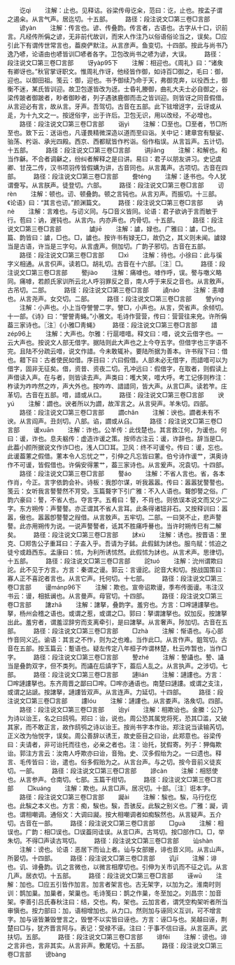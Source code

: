 <!-- { "loadSidebar": true } -->
　　讫qì
　　注解：止也。见释诂。谷梁传毋讫籴，范曰：讫，止也。按孟子谓之遏籴。从言气声。居迄切。十五部。
　　路径：段注说文□第三卷□言部
　　谚yàn
　　注解：传言也。谚、传叠韵。传言者，古语也。古字从十口，识前言。凡经传所偁之谚，无非前代故训，而宋人作注乃以俗语俗论当之，误矣。□应引此下有谓传世常言也，葢庾俨默注。从言彦声。鱼变切。十四部。按此与尚书乃逸乃喭，论语由也喭皆训□喭者各字。卫包改尚书之喭为谚，大误。
　　路径：段注说文□第三卷□言部
　　讶yàp95下
　　注解：相迎也。《周礼》曰：“诸矦有卿讶也。”秋官掌讶职文。惟周礼作讶，他经皆作御，如诗百□御之，毛曰：御，迎也。以御田祖。笺云：御，迎也。书予御续乃命于天，弗御克奔，以役西土，御衡不迷，某氏皆训迎。故卫包遂皆改为迓。士昏礼媵御，曲礼大夫士必自御之，谷梁传跛者御跛者，眇者御眇者，列子遇骇鹿御而击之皆训迎。则皆讶之同音假借。从言迎必有言，故从言。牙声。吾驾切。古音在五部。此下铉增迓字，云讶或从辵，为十九文之一。按迓俗字，出于许后。卫包无识，用以改经，不必增也。
　　路径：段注说文□第三卷□言部
　　诣yì
　　注解：□至也。□至者，节□所至也。致下云：送诣也，凡谨畏精微深造以道而至曰诣。关中记：建章宫有馺娑、骀荡、枍诣、承光四殿。西京、西都赋皆作枍诣。俗作栺误。从言旨声。五计切。十五部。
　　路径：段注说文□第三卷□言部
　　讲jiǎnɡ
　　注解：和解也。和当作龢。不合者调龢之，纷纠者解释之是曰讲。易曰：君子以朋友讲习。史记虞卿、甘茂二传，汉书项羽传皆假媾为讲，古音同也。从言冓声。古项切。古音在四部。
　　路径：段注说文□第三卷□言部
　　誊ténɡ
　　注解：迻书也。今人犹谓誊写。从言朕声。徒登切。六部。
　　路径：段注说文□第三卷□言部
　　讱rèn
　　注解：顿也。讱、顿叠韵。顿之言钝也。从言刃声。而振切。十三部。《论语》曰：“其言也讱。”颜渊篇文。
　　路径：段注说文□第三卷□言部
　　讷nè
　　注解：言难也。与讱义同。与□音义皆同。论语：君子欲讷于言而敏于行。苞曰：讷，遟钝也。从言内。内亦声也。内骨切。十五部。
　　路径：段注说文□第三卷□言部
　　
　　謯jiē
　　注解：謯，娽也。广雅曰：謯，□也。篇、韵皆曰：謯，□也。□，謯也。按许书有娽无□，故仍之，其义则未闻。謯娽当是古语，许当是三字句。从言虘声。侧加切。广韵子邪切。古音在五部。
　　路径：段注说文□第三卷□言部
　　□xì
　　注解：待也。小徐曰：此与徯字义相通。从言伿声。读若□。胡礼切。古音在十六部。〖注〗□。
　　路径：段注说文□第三卷□言部
　　譥jiào
　　注解：痛嘑也。嘑作呼，误。譥与噭义略同。痛嘑，若颜氏家训所云北人呼羽罪反之音，南人呼于来反之音也。从言敫声。古吊切。二部。
　　路径：段注说文□第三卷□言部
　　譊náo
　　注解：恚嘑也。从言尧声。女交切。二部。
　　路径：段注说文□第三卷□言部
　　謍yínɡ
　　注解：小声也。小上当夺謍謍二字。謍□，小声也。从言，荧省声。余倾切。十一部。《诗》曰：“謍謍靑蝇。”小雅文。毛诗作营营，传曰：营营往来皃。许所偁葢三家诗也。〖注〗《小雅□靑蝇》
　　路径：段注说文□第三卷□言部
　　諎zép96上
　　注解：大声也。尔雅：行扈唶唶。释文曰：唶，说文云借字也。一云大声也。按说文人部无借字。据陆则此大声也之上今夺五字。但借字也三字语不完。且陆不分疏云唶，说文作諎。今未敢辄补。要陆所据为善本。许书叚下曰：借也。耤下曰：古者使民如借。序目曰：六曰假借。人部未必无借字，而諎唶可以为借字，固非无征矣。借，资昔、资夜二切。孔冲远曰：假借字，在取者，则假读上声借读入声。在与者，则皆读去声。声类曰：嚄大笑，唶大呼。考工记侈则柞注：柞读为咋咋然之咋，声大外也。按咋咋、諎諎同，皆大声。从言□声。读若笮。庄革切。古音在五部。唶，諎或从口。
　　路径：段注说文□第三卷□言部
　　谀yú
　　注解：讇也。谀者所以为讇，故浑言之。从言臾声。羊朱切。四部。
　　路径：段注说文□第三卷□言部
　　讇chǎn
　　注解：谀也。讇者未有不谀。从言阎声。丑剡切。八部。谄，讇或从臽。
　　路径：段注说文□第三卷□言部
　　谖xuān
　　注解：诈也。公羊传：此伐楚也。其言救江何，为谖也。何曰：谖，诈也。息夫躳传：虚造诈谖之策。按师古注云：谖，诈辞也。辞当是□。此葢小颜所据说文作诈□也，浅人□□耳。卫风：终不可谖兮。传曰：谖，忘也。此谖葢藼之假借。藼本令人忘忧之艹，引伸之凡忘皆曰藼。伯兮诗作谖艹，淇奥诗作不可谖，皆假借也。许偁安得藼艹，葢三家诗也。从言爰声。况袁切。十四部。
　　路径：段注说文□第三卷□言部
　　謷áo
　　注解：不省人言也。省，各本作肖，今正。言字依韵会补。诗板：我卽尔谋，听我嚣嚣。传曰：嚣嚣犹謷謷也。笺云：女听我言謷謷然不肎受。玉篇聱字下引广雅：不入人语也。聱卽謷之俗。广韵六豪曰：謷，不省人也。夺言字。五肴曰：謷，不肖也。则依误本说文而又少二字。东方朔传：声謷謷。亦正谓其不省人言耳。此条得诸钮非石。又按释训曰：嚣嚣，傲也。嚣嚣卽謷謷之叚借。从言敖声。五牢切。二部。一曰哭不止，悲声謷謷。此亦用朔传为说。一说声謷謷者，诋其不胜痛呼謈也。当许时朔传巳有二解矣。
　　路径：段注说文□第三卷□言部
　　訹xù
　　注解：诱也。按晋语：里克、□郑吿公子重耳曰：子盇入乎。吾请为子鉥。此假鉥为訹也。服鸟赋：怵迫之徒兮或趋西东。孟康曰：怵，为利所诱怵然。此假怵为訹也。从言术声。思律切。十五部。
　　路径：段注说文□第三卷□言部
　　詑tuó
　　注解：沇州谓欺曰詑。此不见于方言。方言：秦谓之谩。郭云：言谩詑。詑音大和切。按战国策曰：寡人正不喜詑者言也。从言它声。托何切。十七部。
　　路径：段注说文□第三卷□言部
　　谩mánp96下
　　注解：欺也。宣帝诏欺谩，季布传面谩。韦注汉书云：谩，相抵谰也。从言曼声。母官切。十四部。
　　路径：段注说文□第三卷□言部
　　譇zhā
　　注解：譇拏，叠韵字。羞穷也。方言：□哰謰謱拏也。拏，杨州会稽之语也。或谓之惹，或谓之□。郭曰：拏谓譇拏也。奴加反。按譇拏出此。羞穷者，谓羞涩辞穷而支离牵引，是曰譇拏。从言奢声。陟加切。古音在五部。
　　路径：段注说文□第三卷□言部
　　□zhà
　　注解：惭语也。与心部怍音同义近。谕语：其言之不怍，则为之也难。当作此□。从言作声。鉏驾切。古音在五部。按玉篇云：蹔语也。疑左传定八年桓子咋谓林楚，杜云咋暂也，当作□字。
　　路径：段注说文□第三卷□言部
　　謺zhé
　　注解：謺讘也。謺、讘当是叠韵双字，但不类列。而讘在后謓字下，葢后人乱之。从言执声。之涉切。七部。
　　路径：段注说文□第三卷□言部
　　謰lián
　　注解：謰謱也。方言：□哰謰謱拏也。东齐周晋之鄙曰□哰。□哰亦通语也。南楚曰謰謱。或谓之支注，或谓之詀謕。按譇拏，謰謱皆双声。从言连声。力延切。十四部。
　　路径：段注说文□第三卷□言部
　　謱lóu
　　注解：謰謱也。从言娄声。洛矦切。四部。
　　路径：段注说文□第三卷□言部
　　诒yí
　　注解：相欺诒也。金縢：公乃为诗以诒王，名之曰鸱鸮。郑曰：诒，说也。周公恐其属党将死，恐其□滥，又破其家，而不敢正言，故作鸱鸮之诗以诒王。按尚书字本作诒。郑注说当读输芮切。正义改为怡悦字，误矣。周公善辞以诱王，故史臣目之曰诒，此郑意也。谷梁传曰：夫请者，非可诒托而往也，必亲之者也。注：诒托，犹假寄。列子：狎侮欺诒。郭注方言云：汝南人呼欺亦曰诒，音殆。史、汉多假绐为之。一曰遗也。释言、毛传皆曰：诒，遣也。俗多假贻为之。从言台声。与之切。按今音前义徒亥切。一部。
　　路径：段注说文□第三卷□言部
　　謲càn
　　注解：相怒使也。从言参声。仓南切。七部。玉篇干绀切。
　　路径：段注说文□第三卷□言部
　　□kuánɡ
　　注解：欺也。从言□声。居况切。十部。〖注〗诳本字。
　　路径：段注说文□第三卷□言部
　　譺ài
　　注解：騃也。騃，马行仡仡也。此騃之本义也。方言：痴，騃也。騃，吾骇反。此騃之别义也。广雅：譺，调也。谓相嘲调。通俗文：大调曰譺。按大相嘲调者如痴騃然也。从言疑声。五介切。古音在一部。
　　路径：段注说文□第三卷□言部
　　□ɡuà
　　注解：相误也。广韵：相□误也。□误葢同诖误。从言□声。古骂切。按□部作□。□，举朱切。不得□声读古骂切。
　　路径：段注说文□第三卷□言部
　　讪shàn
　　注解：谤也。论语：恶居下而讪上者。讪与女部姗，诽也音义同。从言山声。所晏切。十四部。
　　路径：段注说文□第三卷□言部
　　讥jī
　　注解：诽也。讥、诽叠韵。讥之言微也，以微言相摩切也。引伸为关市讥而不征之讥。从言几声。居衣切。十五部。
　　路径：段注说文□第三卷□言部
　　诬wū
　　注解：加也。□应五引皆作加言。加言者架言也。古无架字，以加为之。淮南时则训：鹊加巢。加巢者，架巢也。毛诗笺曰：鹊之作巢，冬至加之。刘昌宗：加音架。李善引吕氏春秋注曰：结，交也。构，架也。云加言者，谓凭空构架听者所当审愼也。按力部曰：加，语相增加也。从力口。然则加与诬同义互训，可不增言字。加与诬皆兼毁誉言之，毁誉不以实皆曰诬也。方言：诬□与也。吴越曰诬，荆楚曰□与，犹齐晋言阿与。表记：受禄不诬。注曰：于事不信曰诬。从言巫声。武扶切。五部。
　　路径：段注说文□第三卷□言部
　　诽fěi
　　注解：谤也。诽之言非也，言非其实。从言非声。敷尾切。十五部。
　　路径：段注说文□第三卷□言部
　　谤bànɡ
